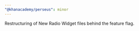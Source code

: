 ```yaml
---
"@khanacademy/perseus": minor
---
```


Restructuring of New Radio Widget files behind the feature flag.
